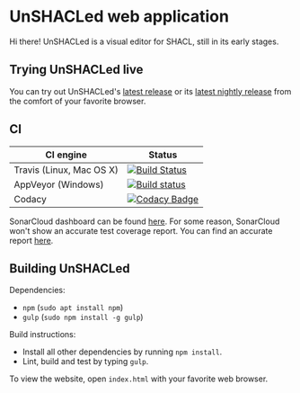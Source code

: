 # UnSHACLed web application

Hi there! UnSHACLed is a visual editor for SHACL, still in its early stages.

## Trying UnSHACLed live

You can try out UnSHACLed's [latest release](http://193.190.127.184) or its [latest nightly release](http://193.190.127.184:8800) from the comfort of your favorite browser.

## CI

CI engine        | Status
---------------- | ------
Travis (Linux, Mac OS X) | [![Build Status](https://travis-ci.org/dubious-developments/UnSHACLed.svg?branch=master)](https://travis-ci.org/dubious-developments/UnSHACLed)
AppVeyor (Windows) | [![Build status](https://ci.appveyor.com/api/projects/status/9jhin9m8rocfm0p4/branch/master?svg=true)](https://ci.appveyor.com/project/jonathanvdc/unshacled)
Codacy | [![Codacy Badge](https://api.codacy.com/project/badge/Grade/5cde9768428f421b94abbb9b36962959)](https://app.codacy.com/app/jonathanvdc/UnSHACLed?utm_source=github.com&utm_medium=referral&utm_content=dubious-developments/UnSHACLed&utm_campaign=badger)

SonarCloud dashboard can be found [here](https://sonarcloud.io/dashboard?id=org.dubious-developments.unshacled). For some reason, SonarCloud won't show an accurate test coverage report. You can find an accurate report [here](http://193.190.127.184:8800/coverage/index.html).

## Building UnSHACLed

Dependencies:

  * `npm` (`sudo apt install npm`)
  * `gulp` (`sudo npm install -g gulp`)


Build instructions:

  * Install all other dependencies by running `npm install`.
  * Lint, build and test by typing `gulp`.

To view the website, open `index.html` with your favorite web browser.

 
